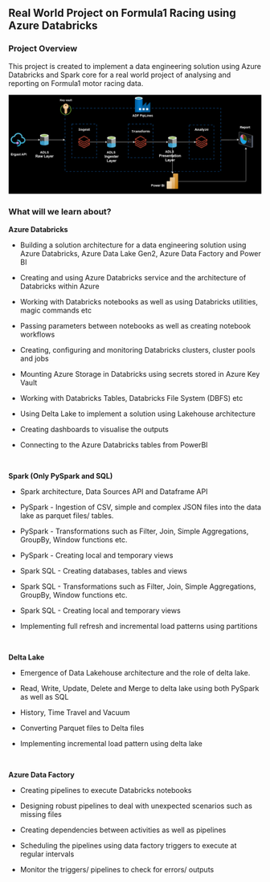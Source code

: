 ## Real World Project on Formula1 Racing using Azure Databricks

### Project Overview

This project is created to implement a data engineering solution using Azure Databricks and Spark core for a real world project of analysing and reporting on Formula1 motor racing data.

![alt text](/source/databricks_overview.png)


### What will we learn about?
**Azure Databricks**

* Building a solution architecture for a data engineering solution using Azure Databricks, Azure Data Lake Gen2, Azure Data Factory and Power BI

* Creating and using Azure Databricks service and the architecture of Databricks within Azure

* Working with Databricks notebooks as well as using Databricks utilities, magic commands etc

* Passing parameters between notebooks as well as creating notebook workflows

* Creating, configuring and monitoring Databricks clusters, cluster pools and jobs

* Mounting Azure Storage in Databricks using secrets stored in Azure Key Vault

* Working with Databricks Tables, Databricks File System (DBFS) etc

* Using Delta Lake to implement a solution using Lakehouse architecture

* Creating dashboards to visualise the outputs

* Connecting to the Azure Databricks tables from PowerBI
  

<br>


**Spark (Only PySpark and SQL)**

* Spark architecture, Data Sources API and Dataframe API

* PySpark - Ingestion of CSV, simple and complex JSON files into the data lake as parquet files/ tables.

* PySpark - Transformations such as Filter, Join, Simple Aggregations, GroupBy, Window functions etc.

* PySpark - Creating local and temporary views

* Spark SQL - Creating databases, tables and views

* Spark SQL - Transformations such as Filter, Join, Simple Aggregations, GroupBy, Window functions etc.

* Spark SQL - Creating local and temporary views

* Implementing full refresh and incremental load patterns using partitions


<br>

**Delta Lake**

* Emergence of Data Lakehouse architecture and the role of delta lake.

* Read, Write, Update, Delete and Merge to delta lake using both PySpark as well as SQL 

* History, Time Travel and Vacuum

* Converting Parquet files to Delta files

* Implementing incremental load pattern using delta lake

<br>

**Azure Data Factory**

* Creating pipelines to execute Databricks notebooks

* Designing robust pipelines to deal with unexpected scenarios such as missing files

* Creating dependencies between activities as well as pipelines

* Scheduling the pipelines using data factory triggers to execute at regular intervals

* Monitor the triggers/ pipelines to check for errors/ outputs